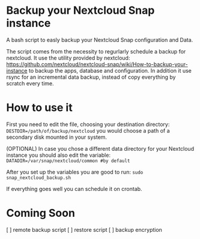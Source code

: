 # Backup your Nextcloud Snap instance
A bash script to easly backup your Nextcloud Snap configuration and Data.

The script comes from the necessity to regurlarly schedule a backup for nextcloud.
It use the utility provided by nextcloud:
https://github.com/nextcloud/nextcloud-snap/wiki/How-to-backup-your-instance
to backup the apps, database and configuration.
In addition it use rsync for an incremental data backup, instead of copy everything by scratch every time.


# How to use it
First you need to edit the file, choosing your destination directory:
`DESTDIR=/path/of/backup/nextcloud`
you would choose a path of a secondary disk mounted in your system.

(OPTIONAL) In case you chose a different data directory for your Nextcloud instance you should also edit the variable:
`DATADIR=/var/snap/nextcloud/common #by default`

After you set up the variables you are good to run:
`sudo snap_nextcloud_backup.sh`

If everything goes well you can schedule it on crontab.

# Coming Soon
[ ] remote backup script
[ ] restore script
[ ] backup encryption
